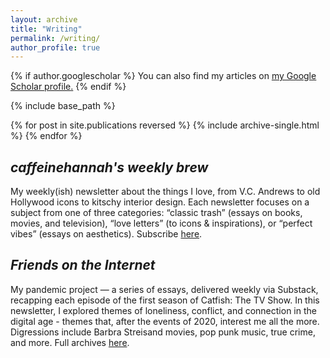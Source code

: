```yaml
---
layout: archive
title: "Writing"
permalink: /writing/
author_profile: true
---
```


{% if author.googlescholar %}
  You can also find my articles on <u><a href="{{author.googlescholar}}">my Google Scholar profile</a>.</u>
{% endif %}

{% include base_path %}

{% for post in site.publications reversed %}
  {% include archive-single.html %}
{% endfor %}

## _caffeinehannah's weekly brew_

My weekly(ish) newsletter about the things I love, from V.C. Andrews to old Hollywood icons to kitschy interior design. Each newsletter focuses on a subject from one of three categories: “classic trash” (essays on books, movies, and television), “love letters” (to icons & inspirations), or “perfect vibes” (essays on aesthetics). Subscribe [here](https://caffeinehannah.substack.com/). 

## _Friends on the Internet_

My pandemic project — a series of essays, delivered weekly via Substack, recapping each episode of the first season of Catfish: The TV Show. In this newsletter, I explored themes of loneliness, conflict, and connection in the digital age - themes that, after the events of 2020, interest me all the more. Digressions include Barbra Streisand movies, pop punk music, true crime, and more. Full archives [here](https://friendsontheinternet.substack.com/). 